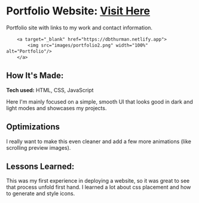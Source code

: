 # Portfolio Website: <a target="_blank" href="https://dbthurman.netlify.app">Visit Here</a>
Portfolio site with links to my work and contact information.

        <a target="_blank" href="https://dbthurman.netlify.app">
            <img src="images/portfolio2.png" width="100%" alt="Portfolio"/>
        </a>

## How It's Made:

**Tech used:** HTML, CSS, JavaScript

Here I'm mainly focused on a simple, smooth UI that looks good in dark and light modes and showcases my projects.

## Optimizations
I really want to make this even cleaner and add a few more animations (like scrolling preview images).

## Lessons Learned:

This was my first experience in deploying a website, so it was great to see that process unfold first hand. I learned a lot about css placement and how to generate and style icons.
